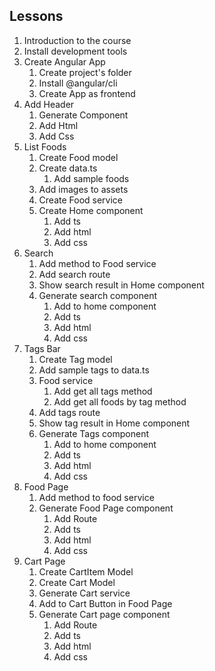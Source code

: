 ## Lessons
1. Introduction to the course  
2. Install development tools  
3. Create Angular App  
   1. Create project's folder  
   2. Install @angular/cli  
   3. Create App as frontend  
4. Add Header  
   1. Generate Component  
   2. Add Html  
   3. Add Css
5. List Foods  
   1. Create Food model  
   2. Create data.ts  
      1. Add sample foods  
   3. Add images to assets  
   4. Create Food service  
   5. Create Home component  
      1. Add ts  
      2. Add html  
      3. Add css
6. Search  
   1. Add method to Food service  
   2. Add search route  
   3. Show search result in Home component  
   4. Generate search component  
      1. Add to home component  
      2. Add ts  
      3. Add html  
      4. Add css
7. Tags Bar  
   1. Create Tag model  
   2. Add sample tags to data.ts  
   3. Food service  
      1. Add get all tags method  
      2. Add get all foods by tag method  
   4. Add tags route  
   5. Show tag result in Home component  
   6. Generate Tags component  
      1. Add to home component  
      2. Add ts  
      3. Add html  
      4. Add css
8. Food Page  
   1. Add method to food service  
   2. Generate Food Page component  
      1. Add Route  
      2. Add ts  
      3. Add html  
      4. Add css
9. Cart Page  
   1. Create CartItem Model  
   2. Create Cart Model  
   3. Generate Cart service  
   4. Add to Cart Button in Food Page  
   5. Generate Cart page component  
      1. Add Route  
      2. Add ts  
      3. Add html  
      4. Add css
